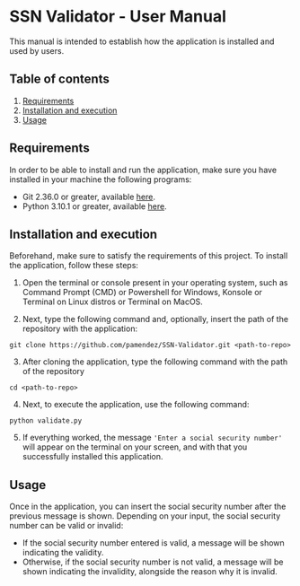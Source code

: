 # SSN Validator - User Manual
This manual is intended to establish how the application is installed and used by users. 

## Table of contents
1. [Requirements](#requirements)
2. [Installation and execution](#installation-and-execution)
3. [Usage](#usage)

## Requirements
In order to be able to install and run the application, make sure you have installed in your machine the following programs:

* Git 2.36.0 or greater, available [here](https://git-scm.com/downloads).
* Python 3.10.1 or greater, available [here](https://www.python.org/downloads/).

## Installation and execution
Beforehand, make sure to satisfy the requirements of this project. To install the application, follow these steps:

1. Open the terminal or console present in your operating system, such as Command Prompt (CMD) or Powershell for Windows, Konsole or Terminal on Linux distros or Terminal on MacOS.

2. Next, type the following command and, optionally, insert the path of the repository with the application:
``` 
git clone https://github.com/pamendez/SSN-Validator.git <path-to-repo>
```

3. After cloning the application, type the following command with the path of the repository
```
cd <path-to-repo>
```

4. Next, to execute the application, use the following command:
```
python validate.py
``` 

5. If everything worked, the message ```'Enter a social security number'``` will appear on the terminal on your screen, and with that you successfully installed this application.

## Usage
Once in the application, you can insert the social security number after the previous message is shown. Depending on your input, the social security number can be valid or invalid:

* If the social security number entered is valid, a message will be shown indicating the validity.
* Otherwise, if the social security number is not valid, a message will be shown indicating the invalidity, alongside the reason why it is invalid.
